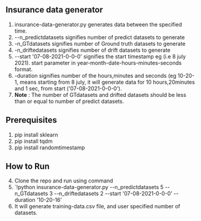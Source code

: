 ## Insurance data generator
1. insurance-data-generator.py generates data between the specified time.
2. --n_predictdatasets signifies number of predict datasets to generate
3. -n_GTdatasets signifies number of Ground truth datasets to generate
4. -n_driftedatasets signifies number of drift datasets to generate
5. --start '07-08-2021-0-0-0' signifies the start timestamp eg (i.e 8 july 2021). start parameter in year-month-date-hours-minutes-seconds format.
6. -duration signifies number of the hours,minutes and seconds (eg 10-20-1, means starting from 8 july, it will generate data for 10 hours,20minutes and 1 sec, from start ('07-08-2021-0-0-0').
7. **Note** : The number of GTdatasets and drifted datasets should be less than or equal to number of predict datasets.
## Prerequisites
1. pip install sklearn
2. pip install tqdm
3. pip install randomtimestamp
## How to Run
4. Clone the repo and run using command 
5. `!python insurance-data-generator.py --n_predictdatasets 5 --n_GTdatasets 3 --n_driftedatasets 2 --start '07-08-2021-0-0-0' --duration '10-20-16'
6. It will generate training-data.csv file, and user specified number of datasets.
